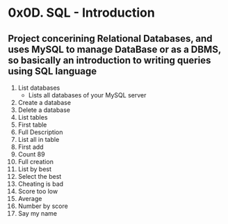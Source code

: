 # 0x0D. SQL - Introduction
## Project concerining Relational Databases, and uses MySQL to manage DataBase or as a DBMS, so basically an introduction to writing queries using SQL language
1. List databases
   - Lists all databases of your MySQL server
1. Create a database
1. Delete a database
1. List tables
1. First table
1. Full Description
1. List all in table
1. First add
1. Count 89
1. Full creation
1. List by best
1. Select the best
1. Cheating is bad
1. Score too low
1. Average
1. Number by score
1. Say my name
